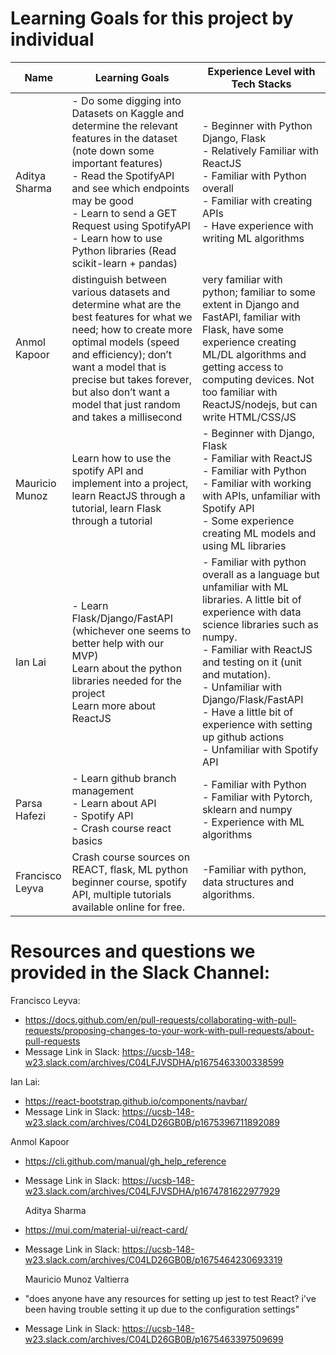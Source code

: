 # Learning Goals for this project by individual

| Name | Learning Goals | Experience Level with Tech Stacks |
|------|----------------|-----------------------------------|
| Aditya Sharma | - Do some digging into Datasets on Kaggle and determine the relevant features in the dataset (note down some important features)<br>- Read the SpotifyAPI and see which endpoints may be good <br>- Learn to send a GET Request using SpotifyAPI <br>- Learn how to use Python libraries (Read scikit-learn + pandas) | - Beginner with Python Django, Flask <br>- Relatively Familiar with ReactJS <br>- Familiar with Python overall<br>- Familiar with creating APIs <br>- Have experience with writing ML algorithms |
| Anmol Kapoor | distinguish between various datasets and determine what are the best features for what we need; how to create more optimal models (speed and efficiency); don’t want a model that is precise but takes forever, but also don’t want a model that just random and takes a millisecond | very familiar with python; familiar to some extent in Django and FastAPI, familiar with Flask, have some experience creating ML/DL algorithms and getting access to computing devices. Not too familiar with ReactJS/nodejs, but can write HTML/CSS/JS
| Mauricio Munoz | Learn how to use the spotify API and implement into a project, learn ReactJS through a tutorial, learn Flask through a tutorial | - Beginner with Django, Flask <br>- Familiar with ReactJS <br>- Familiar with Python <br>- Familiar with working with APIs, unfamiliar with Spotify API <br>- Some experience creating ML models and using ML libraries |
| Ian Lai | - Learn Flask/Django/FastAPI (whichever one seems to better help with our MVP) <br>Learn about the python libraries needed for the project <br>Learn more about ReactJS | - Familiar with python overall as a language but unfamiliar with ML libraries. A little bit of experience with data science libraries such as numpy. <br>- Familiar with ReactJS and testing on it (unit and mutation). <br>- Unfamiliar with Django/Flask/FastAPI <br>- Have a little bit of experience with setting up github actions <br>- Unfamiliar with Spotify API |
| Parsa Hafezi | - Learn github branch management <br>- Learn about API <br> - Spotify API <br>- Crash course react basics | - Familiar with Python <br>- Familiar with Pytorch, sklearn and numpy <br>- Experience with ML algorithms |
| Francisco Leyva | Crash course sources on REACT, flask, ML python beginner course, spotify API, multiple tutorials available online for free. | -Familiar with python, data structures and algorithms. |

# Resources and questions we provided in the Slack Channel:
  
Francisco Leyva: 
- https://docs.github.com/en/pull-requests/collaborating-with-pull-requests/proposing-changes-to-your-work-with-pull-requests/about-pull-requests
- Message Link in Slack: https://ucsb-148-w23.slack.com/archives/C04LFJVSDHA/p1675463300338599
  
Ian Lai:
- https://react-bootstrap.github.io/components/navbar/
- Message Link in Slack: https://ucsb-148-w23.slack.com/archives/C04LD26GB0B/p1675396711892089
  
Anmol Kapoor
- https://cli.github.com/manual/gh_help_reference
- Message Link in Slack: https://ucsb-148-w23.slack.com/archives/C04LFJVSDHA/p1674781622977929

  Aditya Sharma
- https://mui.com/material-ui/react-card/
- Message Link in Slack: https://ucsb-148-w23.slack.com/archives/C04LD26GB0B/p1675464230693319

  Mauricio Munoz Valtierra
- "does anyone have any resources for setting up jest to test React? i've been having trouble setting it up due to the configuration settings"
- Message Link in Slack: https://ucsb-148-w23.slack.com/archives/C04LD26GB0B/p1675463397509699
